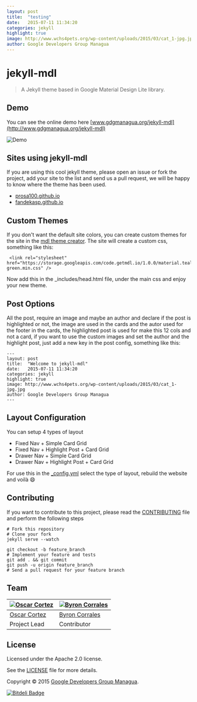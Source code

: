 ```yaml
---
layout: post
title:  "testing"
date:   2015-07-11 11:34:20
categories: jekyll
highlight: true
image: http://www.wchs4pets.org/wp-content/uploads/2015/03/cat_1-jpg.jpg
author: Google Developers Group Managua
---
```

# jekyll-mdl
> A Jekyll theme based in Google Material Design Lite library.

## Demo

You can see the online demo here [www.gdgmanagua.org/jekyll-mdl](http://www.gdgmanagua.org/jekyll-mdl)

![Demo](https://raw.githubusercontent.com/gdg-managua/jekyll-mdl/master/jekyll-mdl-screen.png)

## Sites using jekyll-mdl

If you are using this cool jekyll theme, please open an issue or fork the project, add your site to the list and send us a pull request, we will be happy to know where the theme has been used.

- [prosa100.github.io](http://prosa100.github.io/)
- [fandekasp.github.io](http://fandekasp.github.io/)

## Custom Themes

If you don't want the default site colors, you can create custom themes for the site in the [mdl theme creator](http://www.getmdl.io/customize/index.html). The site will create a custom css, something like this:

     <link rel="stylesheet" href="https://storage.googleapis.com/code.getmdl.io/1.0.0/material.teal-green.min.css" />

Now add this in the _includes/head.html file, under the main css and enjoy your new theme.

## Post Options

All the post, require an image and maybe an author and declare if the post is highlighted or not, the image are used in the cards and the autor used for the footer in the cards, the highlighted post is used for make this 12 cols and not a card, if you want to use the custom images and set the author and the highlight post, just add a new key in the post config, something like this:

    ---
    layout: post
    title:  "Welcome to jekyll-mdl"
    date:   2015-07-11 11:34:20
    categories: jekyll
    highlight: true
    image: http://www.wchs4pets.org/wp-content/uploads/2015/03/cat_1-jpg.jpg
    author: Google Developers Group Managua
    ---

## Layout Configuration
You can setup 4 types of layout

- Fixed Nav + Simple Card Grid
- Fixed Nav + Highlight Post + Card Grid
- Drawer Nav + Simple Card Grid
- Drawer Nav + Highlight Post + Card Grid

For use this in the [_config.yml](https://github.com/gdg-managua/jekyll-mdl/blob/master/_config.yml) select the type of layout, rebuild the website and voilà :smile:

## Contributing
If you want to contribute to this project, please read the [CONTRIBUTING](https://github.com/gdg-managua/jekyll-mdl/blob/master/CONTRIBUTING.md) file and perform the following steps

    # Fork this repository
    # Clone your fork
    jekyll serve --watch

    git checkout -b feature_branch
    # Implement your feature and tests
    git add . && git commit
    git push -u origin feature_branch
    # Send a pull request for your feature branch

## Team
[![Oscar Cortez](https://avatars.githubusercontent.com/u/2553459?v=3&s=100)](http://github.com/oscarmcm) | [![Byron Corrales](https://avatars.githubusercontent.com/u/99616?v=3&s=100)](https://github.com/byroncorrales)
---|---
[Oscar Cortez](http://github.com/oscarmcm) | [Byron Corrales](https://github.com/byroncorrales)
Project Lead | Contributor

## License
Licensed under the Apache 2.0 license.

See the [LICENSE](https://github.com/gdg-managua/jekyll-mdl/blob/master/LICENSE.md) file for more details.

Copyright © 2015 [Google Developers Group Managua](http://www.gdgmanagua.org).


[![Bitdeli Badge](https://d2weczhvl823v0.cloudfront.net/gdg-managua/jekyll-mdl/trend.png)](https://bitdeli.com/free "Bitdeli Badge")

